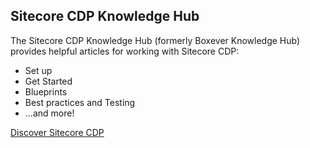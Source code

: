 ## Sitecore CDP Knowledge Hub
The Sitecore CDP Knowledge Hub (formerly Boxever Knowledge Hub) provides helpful articles for working with Sitecore CDP:

- Set up
- Get Started
- Blueprints
- Best practices and Testing
- ...and more!

[Discover Sitecore CDP](https://sitecore.cdpknowledgehub.com/docs)
